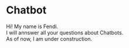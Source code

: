 # Chatbot
Hi! My name is Fendi.
<br>I will annswer all your questions about Chatbots.
<br>As of now, I am under construction.
